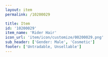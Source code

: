 ```yaml
---
layout: item
permalink: /10200029

title: Item
id: '10200029'
item_name: 'Rider Hair'
icon_url: 'item/icon/customize/00200029.png'
sub_header: ['Gender: Male', 'Cosmetic']
footer: ['Untradable, Unsellable']
---
```


